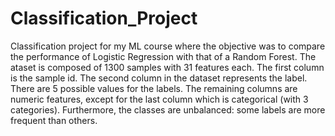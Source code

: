 # Classification_Project
Classification project for my ML course where the objective was to compare the performance of Logistic Regression with that of a Random Forest. The ataset is composed of 1300 samples with 31 features each. The first column is the sample id. The second column in the dataset represents the label. There are 5 possible values for the labels. The remaining columns are numeric features, except for the last column which is categorical (with 3 categories).  Furthermore, the classes are unbalanced: some labels are more frequent than others. 
